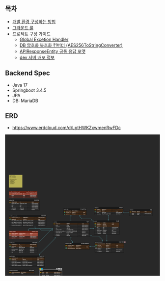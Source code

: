 ## 목차

 - [개발 환경 구성하는 방법](https://github.com/IMPACUS/whispr-docs/blob/master/be/dev-environment.md)
 - [그라운드 룰](https://github.com/IMPACUS/whispr-docs/blob/master/be/ground-rule.md)
 - 프로젝트 구성 가이드
   - [Global Excetion Handler](https://github.com/IMPACUS/whispr-docs/blob/master/be/project-configration-guide/global-excetion-handler.md)
   - [DB 암호화 복호화 컨버터 (AES256ToStringConverter)](https://github.com/IMPACUS/whispr-docs/blob/master/be/project-configration-guide/aes-converter-util.md)
   - [APIResponseEntity 공통 응답 포맷](https://github.com/IMPACUS/whispr-docs/blob/master/be/project-configration-guide/api-response-entity.md)
   - [dev 서버 배포 정보](https://github.com/IMPACUS/whispr-docs/blob/master/be/deploy-dev.md)

## Backend Spec

- Java 17
- Springboot 3.4.5
- JPA
- DB: MariaDB

## ERD

- https://www.erdcloud.com/d/LptHWKZxwmenRwFDc


![](assets/20250521_194937_whispr.png)
